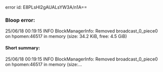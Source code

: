 error id: E8PLsHl2gAUALsYW3A/n1A==
### Bloop error:

25/06/18 00:19:15 INFO BlockManagerInfo: Removed broadcast_0_piece0 on hpomen:46517 in memory (size: 34.2 KiB, free: 4.5 GiB)
#### Short summary: 

25/06/18 00:19:15 INFO BlockManagerInfo: Removed broadcast_0_piece0 on hpomen:46517 in memory (size:...